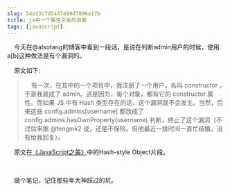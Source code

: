 ```yaml
---
slug: 54a13c7d5447499d7896e17b
title: js中一个属性引发的血案
tags: [javascript]
---
```


 &nbsp; &nbsp; 今天在@alsotang的博客中看到一段话，是说在判断admin用户的时候，使用a[b]这种做法是有个漏洞的。 

&nbsp; &nbsp; 原文如下: 

> &nbsp;&nbsp;&nbsp;&nbsp;有一次，在其中的一个项目中，我注册了一个用户，名叫 constructor ，于是我就成了 admin。这是因为，每个对象，都有它的 constructor 属性。而如果 JS 中有 Hash 类型存在的话，这个漏洞就不会发生。当然，后来这些 config.admins[username] 都改成了 config.admins.hasOwnProperty(username) 判断，终止了这个漏洞（不过后来据 @fengmk2 说，还是不保险。但他最近一排时间一直忙结婚，没有给我回复）。 

&nbsp; &nbsp; 原文在[《JavaScript之美》][0]中的Hash-style Object片段。 

&nbsp;&nbsp;&nbsp;&nbsp; 

&nbsp; &nbsp; 做个笔记，记住那些年大神踩过的坑。 

[0]: http://fxck.it/post/72326363595
